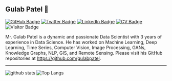 ## Gulab Patel 👋

[![GitHub Badge](https://img.shields.io/github/followers/gulabpatel?style=social)](https://github.com/gulabpatel?tab=followers)
[![Twitter Badge](https://img.shields.io/twitter/follow/gulabsinghiitg?style=social)](https://twitter.com/gulabsinghiitg)
[![LinkedIn Badge](https://img.shields.io/badge/My-LinkedIn-blue)](https://www.linkedin.com/in/gulabpatel1996)
[![CV Badge](https://img.shields.io/badge/My-CV-critical)](https://drive.google.com/file/d/1Gyrr9nkI3xnBbjqOHrevumhLhCxKYRan/view?usp=sharing)
![Visitor Badge](https://visitor-badge.laobi.icu/badge?page_id=gulabpatel.gulabpatel)
<!-- [![Google Scholar Badge](https://img.shields.io/badge/Google-Scholar-lightgrey)](https://scholar.google.com/citations?user=vmml4_0AAAAJ&hl=en) -->
<!-- [![UTK Badge](https://img.shields.io/badge/UTK-Faculty-orange)](https://faculty.utk.edu/Qiusheng.Wu) -->
<!-- [![YouTube Badge](https://img.shields.io/badge/My-YouTube-red)](https://www.youtube.com/channel/UCnyWxz_EWkNI2yhvuuQ-n6w) -->
<!-- [![Donate Badge](https://img.shields.io/badge/Donate-Buy%20me%20a%20coffee-yellowgreen.svg)](https://www.buymeacoffee.com/giswqs) -->

Mr. Gulab Patel is a dynamic and passionate Data Scientist with 3 years of experience in Data Science.
He has worked on Machine Learning, Deep Learning, Time Series, Computer Vision,
Image Processing, GANs, Knowledge Graphs, NLP, GIS, and Remote Sensing. Please visit his GitHub repositories at <https://github.com/gulabpatel>.

---

<!--- ## Projects
### **Smart agriculture: Applications of AI in Agriculture:**
- [Crop Monitoring Related Applications](https://github.com/gulabpatel/AIAg/tree/main/SmartAG/AugmentedStartupCourse/01_Disease_Det_app)
- [Weather-Related Applications](https://github.com/gulabpatel/AIAg/tree/main/SmartAG/AugmentedStartupCourse/07_Weather_Pred_app)
- [Water Related Applications](https://github.com/gulabpatel/AIAg/tree/main/SmartAG/AugmentedStartupCourse/10_WaterQualityAnalysis_app)
- [Livestock Related Applications](https://github.com/gulabpatel/AIAg/tree/main/SmartAG/AugmentedStartupCourse/13_LiveStockCounting_app)
- **GIS :** [GIS](https://github.com/gulabpatel/AIAg/tree/main/GIS)
- **Remote Sensing :** [RS](https://github.com/gulabpatel/AIAg/tree/main/RS)

---
--->



![github stats](https://github-readme-stats-sigma-five.vercel.app/api?username=gulabpatel&show_icons=true)
![Top Langs](https://github-readme-stats-sigma-five.vercel.app/api/top-langs/?username=gulabpatel&langs_count=3&hide=javascript,go,html,css,tex)
